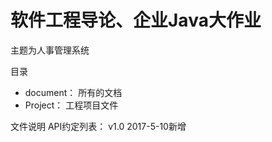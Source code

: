 # 软件工程导论、企业Java大作业

主题为人事管理系统

目录
* document： 所有的文档
* Project： 工程项目文件

文件说明
API约定列表： v1.0  2017-5-10新增

